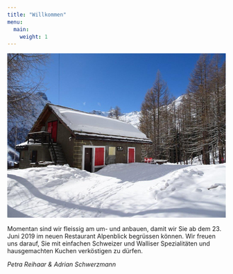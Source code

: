 ```yaml
---
title: "Willkommen"
menu:
  main:
    weight: 1
---
```

![Restaurant Alpenblick Saas-Fee](images/Restaurant_Alpenblick_Saas_Fee.jpg "Restaurant Alpenblick Saas-Fee")

Momentan sind wir fleissig am um- und anbauen, damit wir Sie ab dem 23. Juni 2019 im neuen Restaurant Alpenblick begrüssen können. Wir freuen uns darauf, Sie mit einfachen Schweizer und Walliser Spezialitäten und hausgemachten Kuchen verköstigen zu dürfen.

_Petra Reihaar & Adrian Schwerzmann_